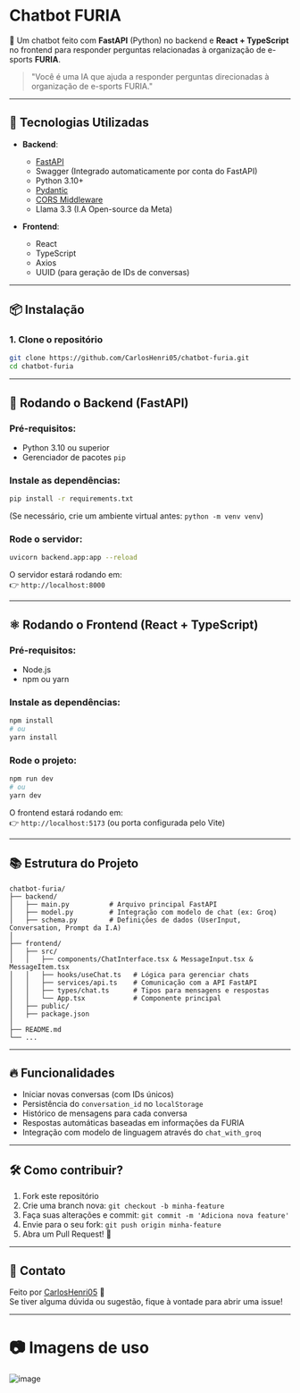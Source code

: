 # Chatbot FURIA

🚀 Um chatbot feito com **FastAPI** (Python) no backend e **React + TypeScript** no frontend para responder perguntas relacionadas à organização de e-sports **FURIA**.

> "Você é uma IA que ajuda a responder perguntas direcionadas à organização de e-sports FURIA."

---

## 📂 Tecnologias Utilizadas

- **Backend**:
  - [FastAPI](https://fastapi.tiangolo.com/)
  - Swagger (Integrado automaticamente por conta do FastAPI)
  - Python 3.10+
  - [Pydantic](https://docs.pydantic.dev/)
  - [CORS Middleware](https://fastapi.tiangolo.com/tutorial/cors/)
  - Llama 3.3 (I.A Open-source da Meta)

- **Frontend**:
  - React
  - TypeScript
  - Axios
  - UUID (para geração de IDs de conversas)

---

## 📦 Instalação

### 1. Clone o repositório

```bash
git clone https://github.com/CarlosHenri05/chatbot-furia.git
cd chatbot-furia
```

---

## 🐍 Rodando o Backend (FastAPI)

### Pré-requisitos:
- Python 3.10 ou superior
- Gerenciador de pacotes `pip`

### Instale as dependências:
```bash
pip install -r requirements.txt
```

(Se necessário, crie um ambiente virtual antes: `python -m venv venv`)

### Rode o servidor:
```bash
uvicorn backend.app:app --reload
```

O servidor estará rodando em:  
👉 `http://localhost:8000`

---

## ⚛️ Rodando o Frontend (React + TypeScript)

### Pré-requisitos:
- Node.js
- npm ou yarn

### Instale as dependências:
```bash
npm install
# ou
yarn install
```

### Rode o projeto:
```bash
npm run dev
# ou
yarn dev
```

O frontend estará rodando em:  
👉 `http://localhost:5173` (ou porta configurada pelo Vite)

---

## 📚 Estrutura do Projeto

```
chatbot-furia/
├── backend/
│   ├── main.py          # Arquivo principal FastAPI
│   ├── model.py         # Integração com modelo de chat (ex: Groq)
│   ├── schema.py        # Definições de dados (UserInput, Conversation, Prompt da I.A)
│
├── frontend/
│   ├── src/
│   │   ├── components/ChatInterface.tsx & MessageInput.tsx & MessageItem.tsx
│   │   ├── hooks/useChat.ts   # Lógica para gerenciar chats
│   │   ├── services/api.ts    # Comunicação com a API FastAPI
│   │   ├── types/chat.ts      # Tipos para mensagens e respostas
│   │   └── App.tsx            # Componente principal
│   ├── public/
│   ├── package.json
│
├── README.md
└── ...
```

---

## 🔥 Funcionalidades

- Iniciar novas conversas (com IDs únicos)
- Persistência do `conversation_id` no `localStorage`
- Histórico de mensagens para cada conversa
- Respostas automáticas baseadas em informações da FURIA
- Integração com modelo de linguagem através do `chat_with_groq`

---

## 🛠️ Como contribuir?

1. Fork este repositório
2. Crie uma branch nova: `git checkout -b minha-feature`
3. Faça suas alterações e commit: `git commit -m 'Adiciona nova feature'`
4. Envie para o seu fork: `git push origin minha-feature`
5. Abra um Pull Request! 🚀

---

## 💬 Contato

Feito por [CarlosHenri05](https://github.com/CarlosHenri05) 💜  
Se tiver alguma dúvida ou sugestão, fique à vontade para abrir uma issue!

---
# 📷 Imagens de uso 

![image](https://github.com/user-attachments/assets/27e99d30-b672-4e8c-ace2-72ce8830443e)




